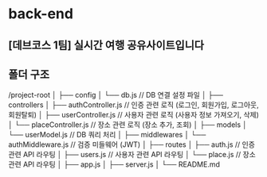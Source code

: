 # back-end

## [데브코스 1팀] 실시간 여행 공유사이트입니다

## 폴더 구조
/project-root
│
├── config
│   └── db.js               // DB 연결 설정 파일
│
├── controllers
│   ├── authController.js    // 인증 관련 로직 (로그인, 회원가입, 로그아웃, 회원탈퇴)
│   ├── userController.js     // 사용자 관련 로직 (사용자 정보 가져오기, 삭제)
│   └── placeController.js    // 장소 관련 로직 (장소 추가, 조회)
│
├── models
│   └── userModel.js          // DB 쿼리 처리
│
├── middlewares
│   └── authMiddleware.js      // 검증 미들웨어 (JWT)
│
├── routes
│   ├── auth.js               // 인증 관련 API 라우팅
│   ├── users.js              // 사용자 관련 API 라우팅
│   └── place.js              // 장소 관련 API 라우팅
│
├── app.js
│
├── server.js
│
└── README.md
